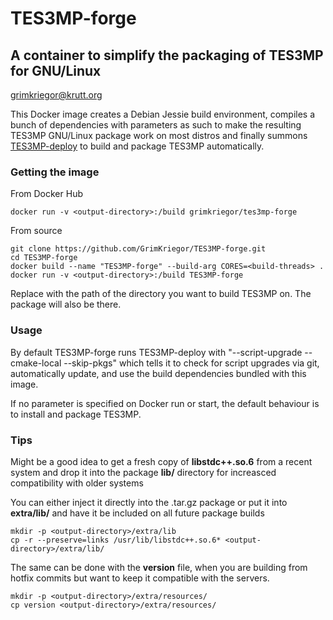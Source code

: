 # TES3MP-forge

## A container to simplify the packaging of TES3MP for GNU/Linux

<grimkriegor@krutt.org>

This Docker image creates a Debian Jessie build environment, compiles a bunch of dependencies with parameters as such to make the resulting TES3MP GNU/Linux package work on most distros and finally summons [TES3MP-deploy](https://github.com/GrimKriegor/TES3MP-deploy) to build and package TES3MP automatically.

### Getting the image

From Docker Hub

    docker run -v <output-directory>:/build grimkriegor/tes3mp-forge

From source

    git clone https://github.com/GrimKriegor/TES3MP-forge.git
    cd TES3MP-forge
    docker build --name "TES3MP-forge" --build-arg CORES=<build-threads> .
    docker run -v <output-directory>:/build TES3MP-forge

Replace **<output-directory>** with the path of the directory you want to build TES3MP on. The package will also be there.

### Usage

By default TES3MP-forge runs TES3MP-deploy with "--script-upgrade --cmake-local --skip-pkgs" which tells it to check for script upgrades via git, automatically update, and use the build dependencies bundled with this image.

If no parameter is specified on Docker run or start, the default behaviour is to install and package TES3MP.

### Tips

Might be a good idea to get a fresh copy of **libstdc++.so.6** from a recent system and drop it into the package **lib/** directory for increasced compatibility with older systems

You can either inject it directly into the .tar.gz package or put it into **extra/lib/** and have it be included on all future package builds

    mkdir -p <output-directory>/extra/lib
    cp -r --preserve=links /usr/lib/libstdc++.so.6* <output-directory>/extra/lib/

The same can be done with the **version** file, when you are building from hotfix commits but want to keep it compatible with the servers.

    mkdir -p <output-directory>/extra/resources/
    cp version <output-directory>/extra/resources/
